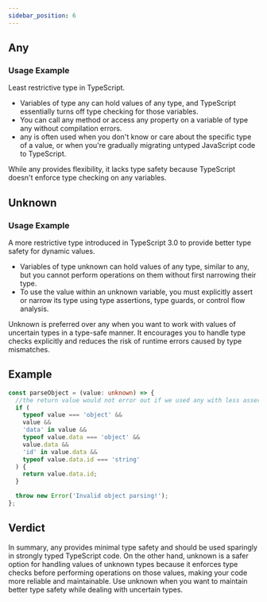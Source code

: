 ```yaml
---
sidebar_position: 6
---
```


## Any

### Usage Example

Least restrictive type in TypeScript.

- Variables of type any can hold values of any type, and TypeScript essentially turns off type checking for those variables.
- You can call any method or access any property on a variable of type any without compilation errors.
- any is often used when you don't know or care about the specific type of a value, or when you're gradually migrating untyped JavaScript code to TypeScript.

While any provides flexibility, it lacks type safety because TypeScript doesn't enforce type checking on any variables.

## Unknown

### Usage Example

A more restrictive type introduced in TypeScript 3.0 to provide better type safety for dynamic values.

- Variables of type unknown can hold values of any type, similar to any, but you cannot perform operations on them without first narrowing their type.
- To use the value within an unknown variable, you must explicitly assert or narrow its type using type assertions, type guards, or control flow analysis.

Unknown is preferred over any when you want to work with values of uncertain types in a type-safe manner. It encourages you to handle type checks explicitly and reduces the risk of runtime errors caused by type mismatches.

## Example

```typescript
const parseObject = (value: unknown) => {
  //the return value would not error out if we used any with less assertions..
  if (
    typeof value === 'object' &&
    value &&
    'data' in value &&
    typeof value.data === 'object' &&
    value.data &&
    'id' in value.data &&
    typeof value.data.id === 'string'
  ) {
    return value.data.id;
  }

  throw new Error('Invalid object parsing!');
};
```

## Verdict

In summary, any provides minimal type safety and should be used sparingly in strongly typed TypeScript code. On the other hand, unknown is a safer option for handling values of unknown types because it enforces type checks before performing operations on those values, making your code more reliable and maintainable. Use unknown when you want to maintain better type safety while dealing with uncertain types.
